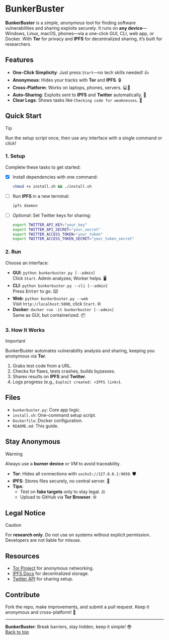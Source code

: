# BunkerBuster  <a name="top"></a>

**BunkerBuster** is a *simple, anonymous* tool for finding software vulnerabilities and sharing exploits securely. It runs on **any device**—Windows, Linux, macOS, phones—via a one-click GUI, CLI, web app, or Docker. With **Tor** for privacy and **IPFS** for decentralized sharing, it’s built for researchers.


## Features <a name="features"></a>

- **One-Click Simplicity**: Just press `Start`—no tech skills needed! :+1:
- **Anonymous**: Hides your tracks with **Tor** and **IPFS**. :lock:
- **Cross-Platform**: Works on laptops, phones, servers. :computer::iphone:
- **Auto-Sharing**: Exploits sent to **IPFS** and **Twitter** automatically. :rocket:
- **Clear Logs**: Shows tasks like `Checking code for weaknesses`. :memo:

## Quick Start <a name="quick-start"></a>

> [!TIP]  
> Run the setup script once, then use any interface with a single command or click!

### 1. Setup <a name="setup"></a>

Complete these tasks to get started:

- [x] Install dependencies with one command:
  ```bash
  chmod +x install.sh && ./install.sh
  ```
- [ ] Run **IPFS** in a new terminal:
  ```bash
  ipfs daemon
  ```
- [ ] *Optional*: Set Twitter keys for sharing:
  ```bash
  export TWITTER_API_KEY="your_key"
  export TWITTER_API_SECRET="your_secret"
  export TWITTER_ACCESS_TOKEN="your_token"
  export TWITTER_ACCESS_TOKEN_SECRET="your_token_secret"
  ```

### 2. Run <a name="run"></a>

Choose an interface:

- **GUI**: `python bunkerbuster.py [--admin]`  
  Click `Start`. Admin analyzes; Worker helps. :desktop_computer:
- **CLI**: `python bunkerbuster.py --cli [--admin]`  
  Press <kbd>Enter</kbd> to go. :keyboard:
- **Web**: `python bunkerbuster.py --web`  
  Visit `http://localhost:5000`, click `Start`. :globe_with_meridians:
- **Docker**: `docker run -it bunkerbuster [--admin]`  
  Same as GUI, but containerized. :package:

### 3. How It Works <a name="how-it-works"></a>

> [!IMPORTANT]  
> BunkerBuster automates vulnerability analysis and sharing, keeping you anonymous via **Tor**.

1. Grabs test code from a URL.
2. Checks for flaws, tests crashes, builds bypasses.
3. Shares results on **IPFS** and **Twitter**.
4. Logs progress (e.g., `Exploit created: <IPFS link>`).

## Files <a name="files"></a>

- `bunkerbuster.py`: Core app logic.
- `install.sh`: One-command setup script.
- `Dockerfile`: Docker configuration.
- `README.md`: This guide.

## Stay Anonymous <a name="stay-anonymous"></a>

> [!WARNING]  
> Always use a **burner device** or VM to avoid traceability.

- **Tor**: Hides all connections with `socks5://127.0.0.1:9050`. :shield:
- **IPFS**: Stores files securely, no central server. :link:
- **Tips**:
  - Test on **fake targets** only to stay legal. :balance_scale:
  - Upload to GitHub via **Tor Browser**. :globe_with_meridians:

## Legal Notice <a name="legal"></a>

> [!CAUTION]  
> For **research only**. Do not use on systems without explicit permission. Developers are not liable for misuse.

## Resources <a name="resources"></a>

- [Tor Project](https://www.torproject.org/) for anonymous networking.
- [IPFS Docs](https://docs.ipfs.io/) for decentralized storage.
- [Twitter API](https://developer.twitter.com/) for sharing setup.

## Contribute <a name="contribute"></a>

Fork the repo, make improvements, and submit a pull request. Keep it anonymous and cross-platform! :handshake:

---

**BunkerBuster**: Break barriers, stay hidden, keep it simple! :sunglasses:  
[Back to top](#top)
